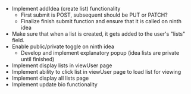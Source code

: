 - Implement addIdea (create list) functionality
    - First submit is POST, subsequent should be PUT or PATCH?
    - Finalize finish submit function and ensure that it is called on ninth idea
- Make sure that when a list is created, it gets added to the user's "lists" field. 
- Enable public/private toggle on ninth idea
    - Develop and implement explanatory popup (idea lists are private until finished)
- Implement display lists in viewUser page
- Implement ability to click list in viewUser page to load list for viewing
- Implement display all lists page
- Implement update bio functionality
